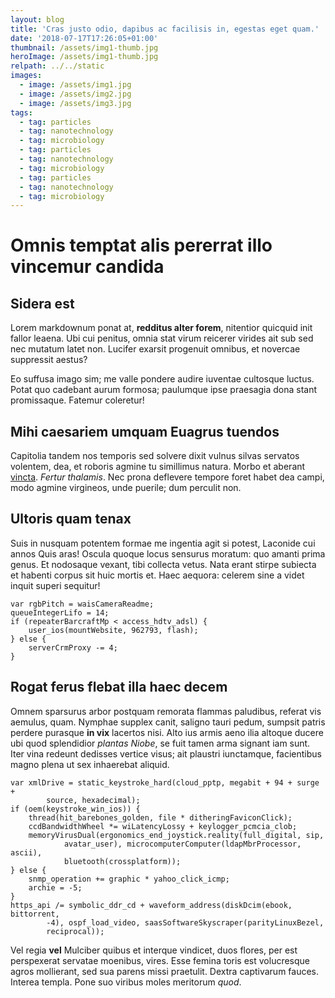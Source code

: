 ```yaml
---
layout: blog
title: 'Cras justo odio, dapibus ac facilisis in, egestas eget quam.'
date: '2018-07-17T17:26:05+01:00'
thumbnail: /assets/img1-thumb.jpg
heroImage: /assets/img1-thumb.jpg
relpath: ../../static
images:
  - image: /assets/img1.jpg
  - image: /assets/img2.jpg
  - image: /assets/img3.jpg
tags:
  - tag: particles
  - tag: nanotechnology
  - tag: microbiology
  - tag: particles
  - tag: nanotechnology
  - tag: microbiology
  - tag: particles
  - tag: nanotechnology
  - tag: microbiology
---
```

# Omnis temptat alis pererrat illo vincemur candida

## Sidera est

Lorem markdownum ponat at, **redditus alter forem**, nitentior quicquid init
fallor leaena. Ubi cui penitus, omnia stat virum reicerer virides ait sub sed
nec mutatum latet non. Lucifer exarsit progenuit omnibus, et novercae suppressit
aestus?

Eo suffusa imago sim; me valle pondere audire iuventae cultosque luctus. Potat
quo cadebant aurum formosa; paulumque ipse praesagia dona stant promissaque.
Fatemur coleretur!

## Mihi caesariem umquam Euagrus tuendos

Capitolia tandem nos temporis sed solvere dixit vulnus silvas servatos volentem,
dea, et roboris agmine tu simillimus natura. Morbo et aberant
[vincta](http://sis.com/petitsqualidus.aspx). *Fertur thalamis*. Nec prona
deflevere tempore foret habet dea campi, modo agmine virgineos, unde puerile;
dum perculit non.

## Ultoris quam tenax

Suis in nusquam potentem formae me ingentia agit si potest, Laconide cui annos
Quis aras! Oscula quoque locus sensurus moratum: quo amanti prima genus. Et
nodosaque vexant, tibi collecta vetus. Nata erant stirpe subiecta et habenti
corpus sit huic mortis et. Haec aequora: celerem sine a videt inquit superi
sequitur!

    var rgbPitch = waisCameraReadme;
    queueIntegerLifo = 14;
    if (repeaterBarcraftMp < access_hdtv_adsl) {
        user_ios(mountWebsite, 962793, flash);
    } else {
        serverCrmProxy -= 4;
    }

## Rogat ferus flebat illa haec decem

Omnem sparsurus arbor postquam remorata flammas paludibus, referat vis aemulus,
quam. Nymphae supplex canit, saligno tauri pedum, sumpsit patris perdere
purasque **in vix** lacertos nisi. Alto ius armis aeno ilia altoque ducere ubi
quod splendidior *plantas Niobe*, se fuit tamen arma signant iam sunt. Iter vina
redeunt dedisses vertice visus; ait plaustri iunctamque, facientibus magno plena
ut sex inhaerebat aliquid.

    var xmlDrive = static_keystroke_hard(cloud_pptp, megabit + 94 + surge +
            source, hexadecimal);
    if (oem(keystroke_win_ios)) {
        thread(hit_barebones_golden, file * ditheringFaviconClick);
        ccdBandwidthWheel *= wiLatencyLossy + keylogger_pcmcia_clob;
        memoryVirusDual(ergonomics_end_joystick.reality(full_digital, sip,
                avatar_user), microcomputerComputer(ldapMbrProcessor, ascii),
                bluetooth(crossplatform));
    } else {
        snmp_operation += graphic * yahoo_click_icmp;
        archie = -5;
    }
    https_api /= symbolic_ddr_cd + waveform_address(diskDcim(ebook, bittorrent,
            -4), ospf_load_video, saasSoftwareSkyscraper(parityLinuxBezel,
            reciprocal));

Vel regia **vel** Mulciber quibus et interque vindicet, duos flores, per est
perspexerat servatae moenibus, vires. Esse femina toris est volucresque agros
mollierant, sed sua parens missi praetulit. Dextra captivarum fauces. Interea
templa. Pone suo viribus moles meritorum *quod*.
